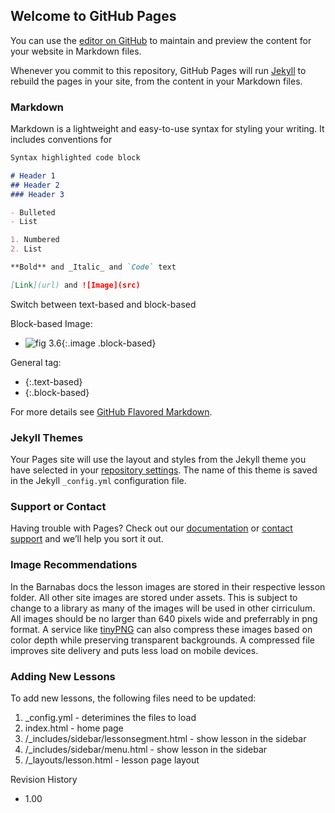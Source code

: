 ## Welcome to GitHub Pages

You can use the [editor on GitHub](https://github.com/poproar/Barnabas-Instructors-Guide/edit/master/README.md) to maintain and preview the content for your website in Markdown files.

Whenever you commit to this repository, GitHub Pages will run [Jekyll](https://jekyllrb.com/) to rebuild the pages in your site, from the content in your Markdown files.

### Markdown

Markdown is a lightweight and easy-to-use syntax for styling your writing. It includes conventions for

```markdown
Syntax highlighted code block

# Header 1
## Header 2
### Header 3

- Bulleted
- List

1. Numbered
2. List

**Bold** and _Italic_ and `Code` text

[Link](url) and ![Image](src)
```

Switch between text-based and block-based

Block-based Image:
- ![fig 3.6](fig-3_6.png){:.image .block-based}

General tag:
- {:.text-based}
- {:.block-based}


For more details see [GitHub Flavored Markdown](https://guides.github.com/features/mastering-markdown/).

### Jekyll Themes

Your Pages site will use the layout and styles from the Jekyll theme you have selected in your [repository settings](https://github.com/poproar/Barnabas-Instructors-Guide/settings). The name of this theme is saved in the Jekyll `_config.yml` configuration file.

### Support or Contact

Having trouble with Pages? Check out our [documentation](https://help.github.com/categories/github-pages-basics/) or [contact support](https://github.com/contact) and we’ll help you sort it out.

### Image Recommendations

In the Barnabas docs the lesson images are stored in their respective lesson folder. All other site images are stored under assets. This is subject to change to a library as many of the images will be used in other cirriculum. All images should be no larger than 640 pixels wide and preferrably in png format. A service like [tinyPNG](https://tinypng.com) can also compress these images based on color depth while preserving transparent backgrounds. A compressed file improves site delivery and puts less load on mobile devices. 

### Adding New Lessons

To add new lessons, the following files need to be updated:
1. _config.yml - deterimines the files to load
2. index.html - home page
3. /_includes/sidebar/lessonsegment.html - show lesson in the sidebar
4. /_includes/sidebar/menu.html - show lesson in the sidebar
5. /_layouts/lesson.html - lesson page layout


Revision History
- 1.00
